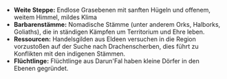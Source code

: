 - **Weite Steppe:** Endlose Grasebenen mit sanften Hügeln und offenem, weitem Himmel, mildes Klima
- **Barbarenstämme:** Nomadische Stämme (unter anderem Orks, Halborks, Goliaths), die in ständigen Kämpfen um Territorium und Ehre leben.
- **Ressourcen:** Handelsgilden aus Eldeen versuchen in die Region vorzustoßen auf der Suche nach Drachenscherben, dies führt zu Konflikten mit den indigenen Stämmen.
- **Flüchtlinge:** Flüchtlinge aus Darun'Fal haben kleine Dörfer in den Ebenen gegründet.
